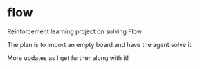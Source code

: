 # flow
Reinforcement learning project on solving Flow

The plan is to import an empty board and have the agent solve it.

More updates as I get further along with it!
